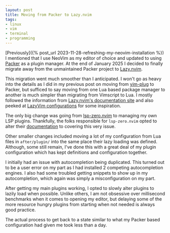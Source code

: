 ```yaml
---
layout: post
title: Moving from Packer to Lazy.nvim
tags:
- linux
- vim
- terminal
- programming
---
```


[Previously]({% post_url 2023-11-28-refreshing-my-neovim-installation %}) I
mentioned that I use NeoVim as my editor of choice and updated to using
[Packer](https://github.com/folke/lazy.nvim) as a plugin manager. At the end of
January 2025 I decided to finally migrate away from the unmaintained Packer
project to [Lazy.nvim](https://github.com/folke/lazy.nvim).

This migration went much smoother than I anticipated. I won't go as heavy into
the details as I did in my previous post on moving from
[vim-plug](https://github.com/junegunn/vim-plug) to Packer, but sufficed to say
moving from one Lua based package manager to another is much simpler than
migrating from Vimscript to Lua. I mostly followed the information from
[Lazy.nvim's documentation
site](https://lazy.folke.io/usage/migration#packernvim) and also peeked at
[LazyVim configurations](http://www.lazyvim.org/) for some inspiration.

The only big change was going from
[lsp-zero.nvim](https://github.com/VonHeikemen/lsp-zero.nvim) to managing my
own LSP plugins. Thankfully, the folks responsible for `lsp-zero.nvim` opted to
alter their
[documentation](https://lsp-zero.netlify.app/docs/getting-started.html) to
covering this very issue.

Other smaller changes included moving a lot of my configuration from Lua files
in `after/plugin/` into the same place their lazy loading was defined.
Although, some still remain, I've done this with a great deal of my plugin
configuration which has kept definitions and configuration together.

I initially had an issue with autocompletion being duplicated. This turned out
to be a user error on my part as I had installed 2 competing autocompletion
engines. I also had some troubled getting snippets to show up in my
autocompletion, which again was simply a misconfiguration on my part.

After getting my main plugins working, I opted to slowly alter plugins to
lazily load when possible. Unlike others, I am not obsessive over millisecond
benchmarks when it comes to opening my editor, but delaying some of the more
resource hungry plugins from starting when not needed is always good practice.

The actual process to get back to a state similar to what my Packer based
configuration had given me took less than a day.
